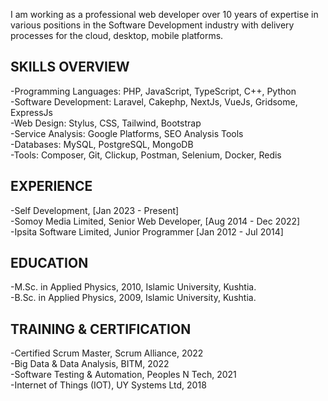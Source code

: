 I am working as a professional web developer over 10 years of expertise in various positions
in the Software Development industry with delivery processes for the cloud, desktop, mobile platforms.

SKILLS OVERVIEW
------------------------------------------------------------------------------------------------------------------------------
-Programming Languages: PHP, JavaScript, TypeScript, C++, Python<br>
-Software Development: Laravel, Cakephp, NextJs, VueJs, Gridsome, ExpressJs<br>
-Web Design: Stylus, CSS, Tailwind, Bootstrap<br>
-Service Analysis: Google Platforms, SEO Analysis Tools<br>
-Databases: MySQL, PostgreSQL, MongoDB<br>
-Tools: Composer, Git, Clickup, Postman, Selenium, Docker, Redis

EXPERIENCE
------------------------------------------------------------------------------------------------------------------------------
-Self Development, [Jan 2023 - Present]<br>
-Somoy Media Limited, Senior Web Developer, [Aug 2014 - Dec 2022]<br>
-Ipsita Software Limited, Junior Programmer [Jan 2012 - Jul 2014]<br>

EDUCATION
------------------------------------------------------------------------------------------------------------------------------
-M.Sc. in Applied Physics, 2010, Islamic University, Kushtia.<br>
-B.Sc. in Applied Physics, 2009, Islamic University, Kushtia.<br>

TRAINING & CERTIFICATION
------------------------------------------------------------------------------------------------------------------------------
-Certified Scrum Master, Scrum Alliance, 2022<br>
-Big Data & Data Analysis, BITM, 2022<br>
-Software Testing & Automation, Peoples N Tech, 2021<br>
-Internet of Things (IOT), UY Systems Ltd, 2018<br>

